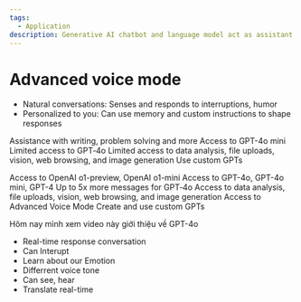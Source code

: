 ```yaml
---
tags:
  - Application
description: Generative AI chatbot and language model act as assistant
---
```


# Advanced voice mode

- Natural conversations: Senses and responds to interruptions, humor
- Personalized to you: Can use memory and custom instructions to shape responses

Assistance with writing, problem solving and more
Access to GPT-4o mini
Limited access to GPT‑4o
Limited access to data analysis, file uploads, vision, web browsing, and image generation
Use custom GPTs


Access to OpenAI o1-preview, OpenAI o1-mini
Access to GPT-4o, GPT-4o mini, GPT-4
Up to 5x more messages for GPT‑4o
Access to data analysis, file uploads, vision, web browsing, and image generation
Access to Advanced Voice Mode
Create and use custom GPTs

Hôm nay mình xem video này giới thiệu về GPT-4o

- Real-time response conversation
- Can Interupt
- Learn about our Emotion
- Differrent voice tone
- Can see, hear
- Translate real-time